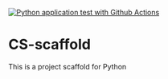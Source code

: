 [![Python application test with Github Actions](https://github.com/cmescobar/CS-scaffold/actions/workflows/main.yml/badge.svg)](https://github.com/cmescobar/CS-scaffold/actions/workflows/main.yml)

# CS-scaffold
This is a project scaffold for Python
